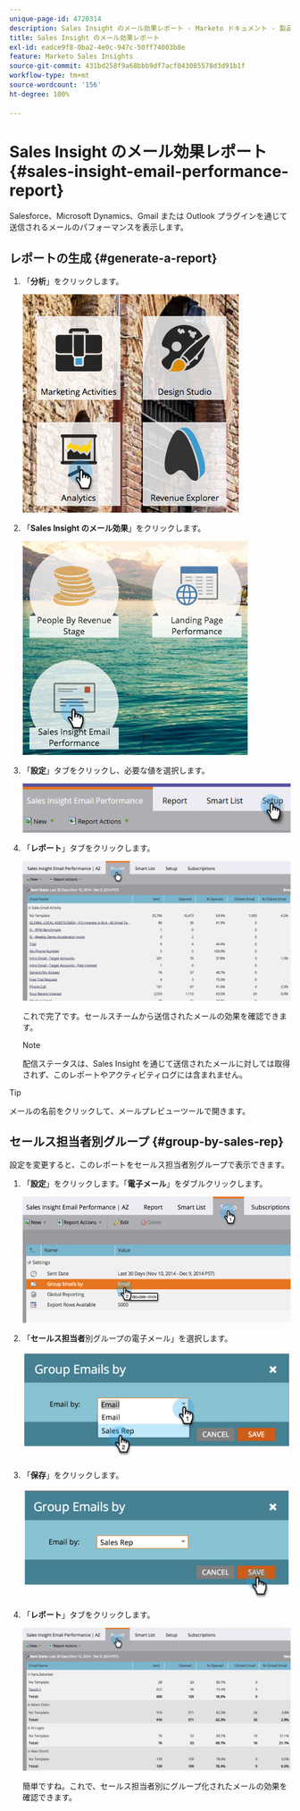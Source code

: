 ```yaml
---
unique-page-id: 4720314
description: Sales Insight のメール効果レポート - Marketo ドキュメント - 製品ドキュメント
title: Sales Insight のメール効果レポート
exl-id: eadce9f8-0ba2-4e0c-947c-50ff74003b8e
feature: Marketo Sales Insights
source-git-commit: 431bd258f9a68bbb9df7acf043085578d3d91b1f
workflow-type: tm+mt
source-wordcount: '156'
ht-degree: 100%

---
```


# Sales Insight のメール効果レポート {#sales-insight-email-performance-report}

Salesforce、Microsoft Dynamics、Gmail または Outlook プラグインを通じて送信されるメールのパフォーマンスを表示します。

## レポートの生成 {#generate-a-report}

1. 「**分析**」をクリックします。

   ![](assets/mainnav-analyticshand-small.png)

1. 「**Sales Insight のメール効果**」をクリックします。

   ![](assets/analytics-salesemailreporthand.png)

1. 「**設定**」タブをクリックし、必要な値を選択します。

   ![](assets/three.png)

1. 「**レポート**」タブをクリックします。

   ![](assets/image2014-12-9-12-3a5-3a35.png)

   これで完了です。セールスチームから送信されたメールの効果を確認できます。

   >[!NOTE]
   >
   >配信ステータスは、Sales Insight を通じて送信されたメールに対しては取得されず、このレポートやアクティビティログには含まれません。

>[!TIP]
>
>メールの名前をクリックして、メールプレビューツールで開きます。

## セールス担当者別グループ {#group-by-sales-rep}

設定を変更すると、このレポートをセールス担当者別グループで表示できます。

1. 「**設定**」をクリックします。「**電子メール**」をダブルクリックします。

   ![](assets/image2014-12-9-12-3a12-3a19.png)

1. 「**セールス担当者**&#x200B;別グループの電子メール」を選択します。

   ![](assets/image2014-12-9-12-3a16-3a42.png)

1. 「**保存**」をクリックします。

   ![](assets/image2014-12-9-12-3a17-3a39.png)

1. 「**レポート**」タブをクリックします。

   ![](assets/image2014-12-9-12-3a19-3a7.png)

   簡単ですね。これで、セールス担当者別にグループ化されたメールの効果を確認できます。
